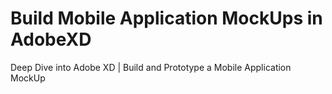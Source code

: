 # Build Mobile Application MockUps in AdobeXD
Deep Dive into Adobe XD | Build and Prototype a Mobile Application MockUp
